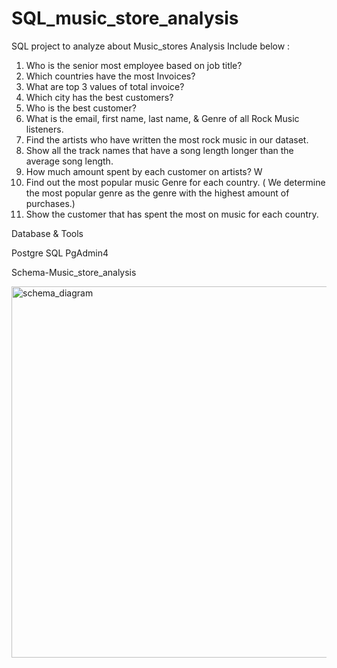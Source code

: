 
# SQL_music_store_analysis

SQL project to analyze about Music_stores
Analysis Include below :
1. Who is the senior most employee based on job title?
2. Which countries have the most Invoices?
3. What are top 3 values of total invoice?
4. Which city has the best customers? 
5. Who is the best customer?
6. What is  the email, first name, last name, & Genre of all Rock Music
listeners. 
7. Find the artists who have written the most rock music in our dataset. 
8. Show all the track names that have a song length longer than the average song length.
9. How much amount spent by each customer on artists? W
10. Find out the most popular music Genre for each country. ( We determine the
most popular genre as the genre with the highest amount of purchases.)
11. Show the customer that has spent the most on music for each
country.


Database & Tools

Postgre SQL
PgAdmin4

Schema-Music_store_analysis



<img width="594" alt="schema_diagram" src="https://github.com/Souviklakshman/SQL_music_store_analysis/assets/138977501/ca77d9ca-be3a-414f-acf8-655b2b15c876">
